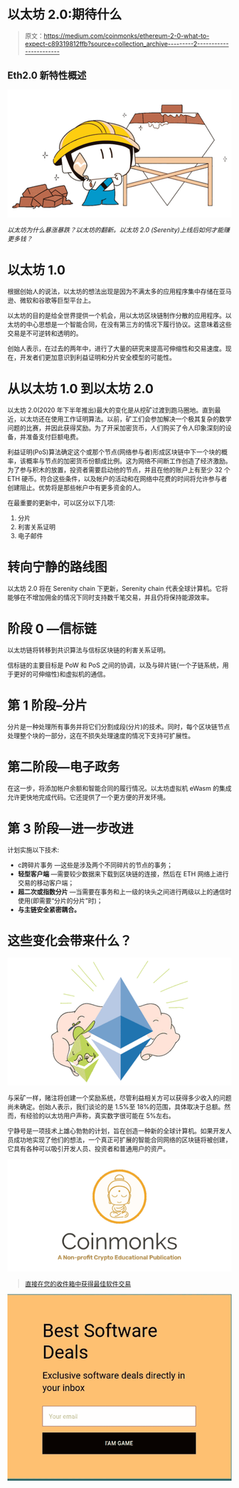 # 以太坊 2.0:期待什么

> 原文：<https://medium.com/coinmonks/ethereum-2-0-what-to-expect-c89319812ffb?source=collection_archive---------2----------------------->

## Eth2.0 新特性概述

![](img/fe76d76c6b3371aa7486ace51da96201.png)

*以太坊为什么暴涨暴跌？以太坊的翻新。以太坊 2.0 (Serenity)上线后如何才能赚更多钱？*

# 以太坊 1.0

根据创始人的说法，以太坊的想法出现是因为不满太多的应用程序集中存储在亚马逊、微软和谷歌等巨型平台上。

以太坊的目的是给全世界提供一个机会，用以太坊区块链制作分散的应用程序。以太坊的中心思想是一个智能合同，在没有第三方的情况下履行协议。这意味着这些交易是不可逆转和透明的。

创始人表示，在过去的两年中，进行了大量的研究来提高可伸缩性和交易速度。现在，开发者们更加意识到利益证明和分片安全模型的可能性。

# 从以太坊 1.0 到以太坊 2.0

以太坊 2.0(2020 年下半年推出)最大的变化是从挖矿过渡到跑马圈地。直到最近，以太坊还在使用工作证明算法。以前，矿工们会参加解决一个极其复杂的数学问题的比赛，并因此获得奖励。为了开采加密货币，人们购买了令人印象深刻的设备，并准备支付巨额电费。

利益证明(PoS)算法确定这个或那个节点(网络参与者)形成区块链中下一个块的概率，该概率与节点的加密货币份额成比例。这为网络不间断工作创造了经济激励。为了参与积木的放置，投资者需要启动他的节点，并且在他的账户上有至少 32 个 ETH 硬币。符合这些条件，以及帐户的活动和在网络中花费的时间将允许参与者创建阻止。优势将是那些帐户中有更多资金的人。

在最重要的更新中，可以区分以下几项:

1.  分片
2.  利害关系证明
3.  电子邮件

# 转向宁静的路线图

以太坊 2.0 将在 Serenity chain 下更新，Serenity chain 代表全球计算机。它将能够在不增加佣金的情况下同时支持数千笔交易，并且仍将保持能源效率。

# 阶段 0 —信标链

以太坊链将转移到共识算法与信标区块链的利害关系证明。

信标链的主要目标是 PoW 和 PoS 之间的协调，以及与碎片链(一个子链系统，用于更好的可伸缩性)和虚拟机的通信。

# 第 1 阶段–分片

分片是一种处理所有事务并将它们分割成段(分片)的技术。同时，每个区块链节点处理整个块的一部分，这在不损失处理速度的情况下支持可扩展性。

# 第二阶段—电子政务

在这一步，将添加帐户余额和智能合同的履行情况。以太坊虚拟机 eWasm 的集成允许更快地完成代码。它还提供了一个更方便的开发环境。

# 第 3 阶段—进一步改进

计划实施以下技术:

*   с跨碎片事务 —这些是涉及两个不同碎片的节点的事务；
*   **轻型客户端** —需要较少数据来下载到区块链的连接，然后在 ETH 网络上进行交易的移动客户端；
*   **超二次或指数分片** —当需要在事务和上一级的块头之间进行两级以上的通信时使用(即需要“分片的分片”时)；
*   **与主链安全紧密耦合。**

# 这些变化会带来什么？

![](img/471f6b7b28534a011379355700b41f6b.png)

与采矿一样，赌注将创建一个奖励系统，尽管利益相关方可以获得多少收入的问题尚未确定。创始人表示，我们谈论的是 1.5%至 18%的范围，具体取决于总额。然而，有经验的以太坊用户声称，真实数字很可能在 5%左右。

宁静号是一项技术上雄心勃勃的计划，旨在创造一种新的全球计算机。如果开发人员成功地实现了他们的想法，一个真正可扩展的智能合同网络的区块链将被创建，它具有各种可以吸引开发人员、投资者和普通用户的资产。

[![](img/e9dbce386c4f90837b5db529a4c87766.png)](https://coincodecap.com)

> [直接在您的收件箱中获得最佳软件交易](https://coincodecap.com/?utm_source=coinmonks)

[![](img/7c0b3dfdcbfea594cc0ae7d4f9bf6fcb.png)](https://coincodecap.com/?utm_source=coinmonks)